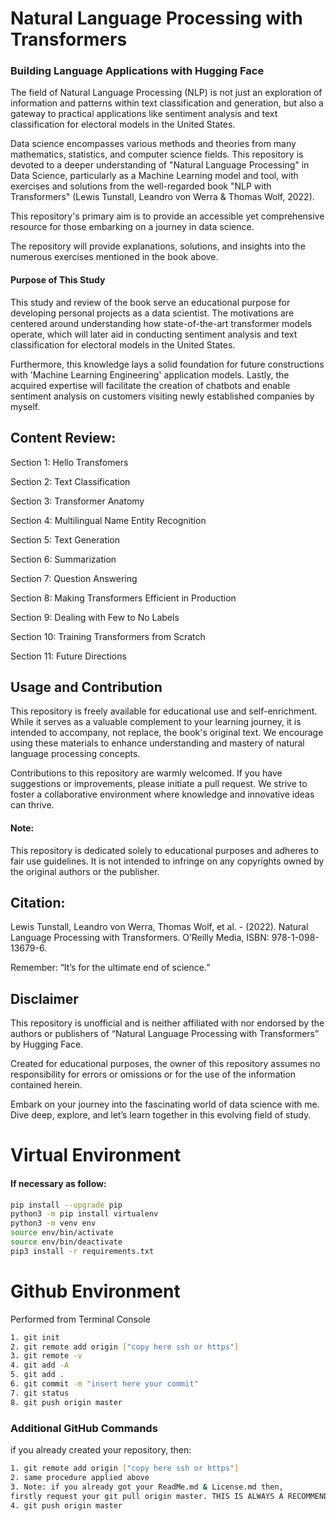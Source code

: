 # Natural Language Processing with Transformers

### Building Language Applications with Hugging Face

The field of Natural Language Processing (NLP) is not just an exploration of information and patterns within text classification and generation, but also a gateway to practical applications like sentiment analysis and text classification for electoral models in the United States.

Data science encompasses various methods and theories from many mathematics, statistics, and computer science fields. This repository is devoted to a deeper understanding of "Natural Language Processing" in Data Science, particularly as a Machine Learning model and tool, with exercises and solutions from the well-regarded book "NLP with Transformers" (Lewis Tunstall, Leandro von Werra & Thomas Wolf, 2022).

This repository's primary aim is to provide an accessible yet comprehensive resource for those embarking on a journey in data science.

The repository will provide explanations, solutions, and insights into the numerous exercises mentioned in the book above.

#### Purpose of This Study

This study and review of the book serve an educational purpose for developing personal projects as a data scientist.
The motivations are centered around understanding how state-of-the-art transformer models operate, which will later aid in conducting sentiment analysis and text classification for electoral models in the United States. 

Furthermore, this knowledge lays a solid foundation for future constructions with 'Machine Learning Engineering' application models. Lastly, the acquired expertise will facilitate the creation of chatbots and enable sentiment analysis on customers visiting newly established companies by myself.

## Content Review:
Section 1: Hello Transfomers

Section 2: Text Classification

Section 3: Transformer Anatomy

Section 4: Multilingual Name Entity Recognition

Section 5: Text Generation

Section 6: Summarization

Section 7: Question Answering

Section 8: Making Transformers Efficient in Production

Section 9: Dealing with Few to No Labels

Section 10: Training Transformers from Scratch

Section 11: Future Directions

## Usage and Contribution

This repository is freely available for educational use and self-enrichment. While it serves as a valuable complement to your learning journey, it is intended to accompany, not replace, the book's original text. We encourage using these materials to enhance understanding and mastery of natural language processing concepts.

Contributions to this repository are warmly welcomed. If you have suggestions or improvements, please initiate a pull request. We strive to foster a collaborative environment where knowledge and innovative ideas can thrive.

#### Note:
This repository is dedicated solely to educational purposes and adheres to fair use guidelines. It is not intended to infringe on any copyrights owned by the original authors or the publisher.

## Citation:
Lewis Tunstall, Leandro von Werra, Thomas Wolf, et al. - (2022). Natural Language Processing with Transformers. O’Reilly Media, ISBN: 978-1-098-13679-6.

Remember: “It’s for the ultimate end of science.”

## Disclaimer
This repository is unofficial and is neither affiliated with nor endorsed by the authors or publishers of “Natural Language Processing with Transformers” 
by Hugging Face. 

Created for educational purposes, the owner of this repository assumes no responsibility for errors or omissions or for the use of the information contained herein.

Embark on your journey into the fascinating world of data science with me. Dive deep, explore, and let’s learn together in this evolving field of study.

# Virtual Environment
#### If necessary as follow:

```sh
pip install --upgrade pip
python3 -m pip install virtualenv
python3 -m venv env
source env/bin/activate
source env/bin/deactivate
pip3 install -r requirements.txt
```

# Github Environment

Performed from Terminal Console
```sh
1. git init
2. git remote add origin ["copy here ssh or https"]
3. git remote -v
4. git add -A
5. git add .
6. git commit -m "insert here your commit"
7. git status
8. git push origin master
```

### Additional GitHub Commands
if you already created your repository, then:
```sh
1. git remote add origin ["copy here ssh or https"] 
2. same procedure applied above
3. Note: if you already got your ReadMe.md & License.md then,
firstly request your git pull origin master. THIS IS ALWAYS A RECOMMENDED PRACTICE.
4. git push origin master
```

